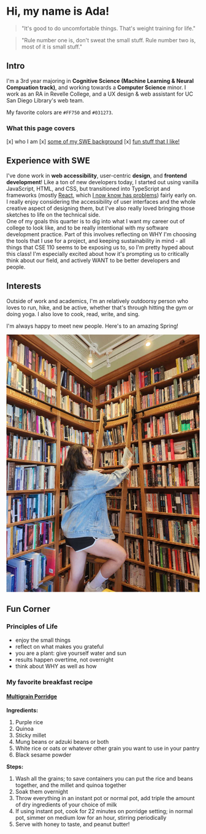 # Hi, my name is Ada!

> "It's good to do uncomfortable things. That's weight training for life."

> "Rule number one is, don't sweat the small stuff. Rule number two is, most of it is small stuff."

## Intro
I'm a 3rd year majoring in **Cognitive Science (Machine Learning & Neural Compuation track)**, and working towards a **Computer Science** minor. I work as an RA in Revelle College, and a UX design & web assistant for UC San Diego Library's web team.   

My favorite colors are `#FF750` and `#031273`.

### What this page covers
[x] who I am 
[x] [some of my SWE background](#experience-with-swe)
[x] [fun stuff that I like!](#fun-corner)



## Experience with SWE
I've done work in **web accessibility**, user-centric **design**, and **frontend development**! Like a ton of new developers today, I started out using vanilla JavaScript, HTML, and CSS, but transitioned into TypeScript and frameworks (mostly [React](https://react.dev/), which [I now know has problems](https://www.zachleat.com/web/react-criticism/)) fairly early on. 
I really enjoy considering the accessibility of user interfaces and the whole creative aspect of designing them, but I've also really loved bringing those sketches to life on the technical side.  
One of my goals this quarter is to dig into what I want my career out of college to look like, and to be really intentional with my software development practice.
Part of this involves reflecting on WHY I'm choosing the tools that I use for a project, and keeping sustainability in mind - all things that CSE 110 seems to be exposing us to, so I'm pretty hyped about this class! I'm especially excited about how it's prompting us to critically think about our field, and actively WANT to be better developers and people.  

## Interests
Outside of work and academics, I'm an relatively outdoorsy person who loves to run, hike, and be active, whether that's through hitting the gym or doing yoga. I also love to cook, read, write, and sing.

I'm always happy to meet new people. Here's to an amazing Spring!

![pic of ada](/imgs/libraryprofile.jpg)

## Fun Corner
### Principles of Life
- enjoy the small things
- reflect on what makes you grateful
- you are a plant: give yourself water and sun
- results happen overtime, not overnight
- think about WHY as well as how
### My favorite breakfast recipe
#### [Multigrain Porridge]((/imgs/eight-treasure-Congee.jpg))
**Ingredients:**  

1. Purple rice
2. Quinoa
3. Sticky millet
4. Mung beans or adzuki beans or both
5. White rice or oats or whatever other grain you want to use in your pantry
6. Black sesame powder  

**Steps:**  

1. Wash all the grains; to save containers you can put the rice and beans together, and the millet and quinoa together
2. Soak them overnight
3. Throw everything in an instant pot or normal pot, add triple the amount of dry ingredients of your choice of milk
4. If using instant pot, cook for 22 minutes on porridge setting; in normal pot, simmer on medium low for an hour, stirring periodically
5. Serve with honey to taste, and peanut butter!